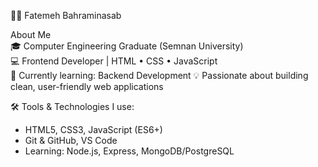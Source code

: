 👩‍💻 Fatemeh Bahraminasab  

About Me  
🎓 Computer Engineering Graduate (Semnan University)  
💻 Frontend Developer | HTML • CSS • JavaScript  
🌱 Currently learning: Backend Development
💡 Passionate about building clean, user-friendly web applications  

🛠️ Tools & Technologies I use:
- HTML5, CSS3, JavaScript (ES6+)  
- Git & GitHub, VS Code  
- Learning: Node.js, Express, MongoDB/PostgreSQL  
